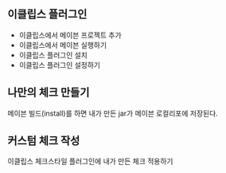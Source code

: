 ## 이클립스 플러그인

* 이클립스에서 메이븐 프로젝트 추가
* 이클립스에서 메이븐 실행하기
* 이클립스 플러그인 설치
* 이클립스 플러그인 설정하기

## 나만의 체크 만들기 

메이븐 빌드(install)를 하면 내가 만든 jar가 메이븐 로컬리포에 저장된다. 

## 커스텀 체크 작성

이클립스 체크스타일 플러그인에 내가 만든 체크 적용하기

